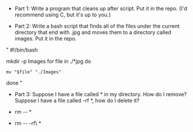 - Part 1: Write a program that cleans up after script.
  Put it in the repo. (I'd recommend using C, but it's up to you.)

- Part 2: Write a bash script that finds all of the files under the current
  directory that end with .jpg and moves them to a directory called
  images. Put it in the repo.

"
#!/bin/bash


mkdir -p Images
for file in ./*jpg
do

	mv "$file" "./Images"

done
"

- Part 3: Suppose I have a file called * in my directory.
  How do I remove? Suppose I have a file called -rf *, how do I delete it?

 - rm -- *
 - rm -- -rf\ *

